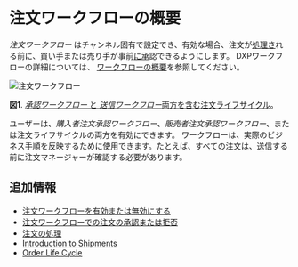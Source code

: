 # 注文ワークフローの概要

*注文ワークフロー* はチャンネル固有で設定でき、有効な場合、注文が[処理さ](../orders/processing-an-order.md)れる前に、買い手または売り手が事前[に承](./approving-or-rejecting-orders-in-order-workflows.md)認できるようにします。 DXPワークフローの詳細については、 [ワークフローの概要](../../../../../dxp/7.x/en/process-automation/workflow/introduction-to-workflow.md)を参照してください。

![注文ワークフロー](./introduction-to-order-workflows/images/01.png)

**図1**. [ *承認ワークフロー* と *送信ワークフロー*両方を含む注文ライフサイクル](../orders/order-life-cycle.md)。

ユーザーは、*購入者注文承認ワークフロー*、*販売者注文承認ワークフロー*、または注文ライフサイクルの両方を有効にできます。 ワークフローは、実際のビジネス手順を反映するために使用できます。たとえば、すべての注文は、送信する前に注文マネージャーが確認する必要があります。

## 追加情報

  - [注文ワークフローを有効または無効にする](./enabling-or-disabling-order-workflows.md)
  - [注文ワークフローでの注文の承認または拒否](./approving-or-rejecting-orders-in-order-workflows.md)
  - [注文の処理](../orders/processing-an-order.md)
  - [Introduction to Shipments](../shipments/introduction-to-shipments.md)
  - [Order Life Cycle](../orders/order-life-cycle.md)
